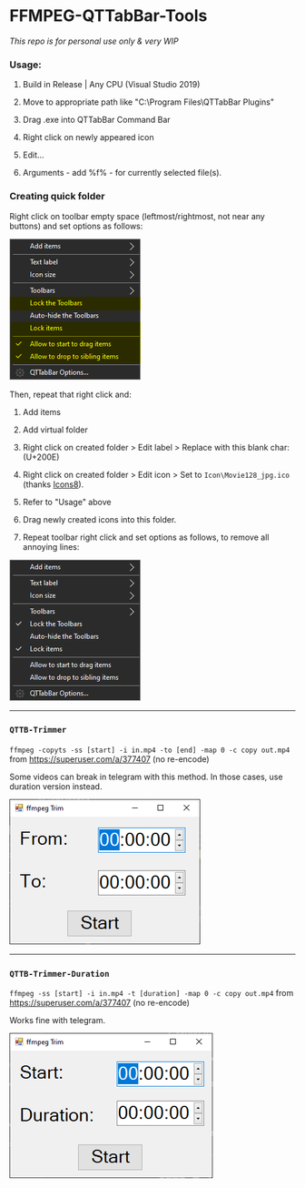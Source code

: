 # FFMPEG-QTTabBar-Tools

*This repo is for personal use only & very WIP*

### Usage:

1. Build in Release | Any CPU (Visual Studio 2019)

2. Move to appropriate path like "C:\Program Files\QTTabBar Plugins"

3. Drag .exe into QTTabBar Command Bar

4. Right click on newly appeared icon

5. Edit...

6. Arguments - add %f% - for currently selected file(s).

### Creating quick folder

Right click on toolbar empty space (leftmost/rightmost, not near any buttons) and set options as follows:

![SCREENSHOT](https://raw.githubusercontent.com/sjain882/FFMPEG-QTTabBar-Tools/refs/heads/main/Previews/CBar-Settings.png?raw=true)

Then, repeat that right click and:

1. Add items

2. Add virtual folder

3. Right click on created folder > Edit label > Replace with this blank char: `‎` (U+200E)

4. Right click on created folder > Edit icon > Set to `Icon\Movie128_jpg.ico` (thanks [Icons8](https://icons8.com/icons/set/film-camera--static--white)).

5. Refer to "Usage" above

6. Drag newly created icons into this folder.

7. Repeat toolbar right click and set options as follows, to remove all annoying lines:


![SCREENSHOT](https://raw.githubusercontent.com/sjain882/FFMPEG-QTTabBar-Tools/refs/heads/main/Previews/CBar-Settings2.png?raw=true)

***

### `QTTB-Trimmer`

`ffmpeg -copyts -ss [start] -i in.mp4 -to [end] -map 0 -c copy out.mp4` from https://superuser.com/a/377407 (no re-encode)

Some videos can break in telegram with this method. In those cases, use duration version instead.

![SCREENSHOT](https://raw.githubusercontent.com/sjain882/FFMPEG-QTTabBar-Tools/refs/heads/main/Previews/QTTB-Trimmer.png?raw=true)
***

### `QTTB-Trimmer-Duration`

`ffmpeg -ss [start] -i in.mp4 -t [duration] -map 0 -c copy out.mp4` from https://superuser.com/a/377407 (no re-encode)

Works fine with telegram.

![SCREENSHOT](https://raw.githubusercontent.com/sjain882/FFMPEG-QTTabBar-Tools/refs/heads/main/Previews/QTTB-Trimmer-Duration.png?raw=true)
